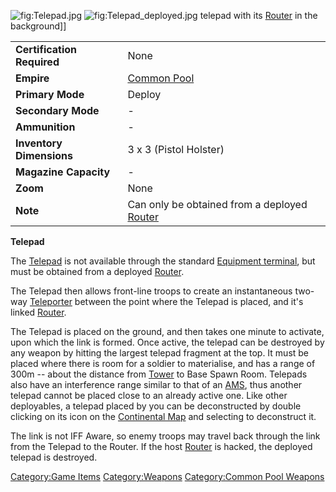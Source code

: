 ![](Telepad.jpg "fig:Telepad.jpg")
![](Telepad_deployed.jpg "fig:Telepad_deployed.jpg") telepad with its
[Router](Router "wikilink") in the background\]\]

|                            |                                                                  |
|----------------------------|------------------------------------------------------------------|
| **Certification Required** | None                                                             |
| **Empire**                 | [Common Pool](Common_Pool "wikilink")                            |
| **Primary Mode**           | Deploy                                                           |
| **Secondary Mode**         | \-                                                               |
| **Ammunition**             | \-                                                               |
| **Inventory Dimensions**   | 3 x 3 (Pistol Holster)                                           |
| **Magazine Capacity**      | \-                                                               |
| **Zoom**                   | None                                                             |
| **Note**                   | Can only be obtained from a deployed [Router](Router "wikilink") |

**Telepad**

The [Telepad](Telepad "wikilink") is not available through the standard
[Equipment terminal](Equipment_terminal "wikilink"), but must be
obtained from a deployed [Router](Router "wikilink").

The Telepad then allows front-line troops to create an instantaneous
two-way [Teleporter](Teleporter "wikilink") between the point where the
Telepad is placed, and it's linked [Router](Router "wikilink").

The Telepad is placed on the ground, and then takes one minute to
activate, upon which the link is formed. Once active, the telepad can be
destroyed by any weapon by hitting the largest telepad fragment at the
top. It must be placed where there is room for a soldier to materialise,
and has a range of 300m -- about the distance from
[Tower](Tower "wikilink") to Base Spawn Room. Telepads also have an
interference range similar to that of an [AMS](AMS "wikilink"), thus
another telepad cannot be placed close to an already active one. Like
other deployables, a telepad placed by you can be deconstructed by
double clicking on its icon on the [Continental
Map](Continental_Map "wikilink") and selecting to deconstruct it.

The link is not IFF Aware, so enemy troops may travel back through the
link from the Telepad to the Router. If the host
[Router](Router "wikilink") is hacked, the deployed telepad is
destroyed.

[Category:Game Items](Category:Game_Items "wikilink")
[Category:Weapons](Category:Weapons "wikilink") [Category:Common Pool
Weapons](Category:Common_Pool_Weapons "wikilink")